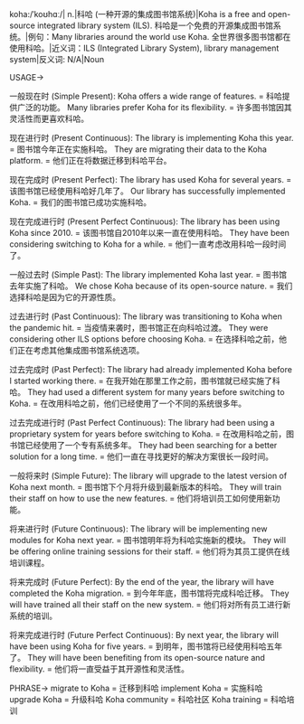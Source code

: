 koha:/ˈkoʊhɑː/| n.|科哈 (一种开源的集成图书馆系统)|Koha is a free and open-source integrated library system (ILS). 科哈是一个免费的开源集成图书馆系统。|例句：Many libraries around the world use Koha. 全世界很多图书馆都在使用科哈。|近义词：ILS (Integrated Library System), library management system|反义词: N/A|Noun

USAGE->

一般现在时 (Simple Present):
Koha offers a wide range of features. = 科哈提供广泛的功能。
Many libraries prefer Koha for its flexibility. = 许多图书馆因其灵活性而更喜欢科哈。

现在进行时 (Present Continuous):
The library is implementing Koha this year. = 图书馆今年正在实施科哈。
They are migrating their data to the Koha platform. = 他们正在将数据迁移到科哈平台。

现在完成时 (Present Perfect):
The library has used Koha for several years. = 该图书馆已经使用科哈好几年了。
Our library has successfully implemented Koha. = 我们的图书馆已成功实施科哈。

现在完成进行时 (Present Perfect Continuous):
The library has been using Koha since 2010. = 该图书馆自2010年以来一直在使用科哈。
They have been considering switching to Koha for a while. = 他们一直考虑改用科哈一段时间了。

一般过去时 (Simple Past):
The library implemented Koha last year. = 图书馆去年实施了科哈。
We chose Koha because of its open-source nature. = 我们选择科哈是因为它的开源性质。

过去进行时 (Past Continuous):
The library was transitioning to Koha when the pandemic hit. = 当疫情来袭时，图书馆正在向科哈过渡。
They were considering other ILS options before choosing Koha. = 在选择科哈之前，他们正在考虑其他集成图书馆系统选项。

过去完成时 (Past Perfect):
The library had already implemented Koha before I started working there. = 在我开始在那里工作之前，图书馆就已经实施了科哈。
They had used a different system for many years before switching to Koha. = 在改用科哈之前，他们已经使用了一个不同的系统很多年。

过去完成进行时 (Past Perfect Continuous):
The library had been using a proprietary system for years before switching to Koha. = 在改用科哈之前，图书馆已经使用了一个专有系统多年。
They had been searching for a better solution for a long time. = 他们一直在寻找更好的解决方案很长一段时间。

一般将来时 (Simple Future):
The library will upgrade to the latest version of Koha next month. = 图书馆下个月将升级到最新版本的科哈。
They will train their staff on how to use the new features. = 他们将培训员工如何使用新功能。

将来进行时 (Future Continuous):
The library will be implementing new modules for Koha next year. = 图书馆明年将为科哈实施新的模块。
They will be offering online training sessions for their staff. = 他们将为其员工提供在线培训课程。

将来完成时 (Future Perfect):
By the end of the year, the library will have completed the Koha migration. = 到今年年底，图书馆将完成科哈迁移。
They will have trained all their staff on the new system. = 他们将对所有员工进行新系统的培训。


将来完成进行时 (Future Perfect Continuous):
By next year, the library will have been using Koha for five years. = 到明年，图书馆将已经使用科哈五年了。
They will have been benefiting from its open-source nature and flexibility. = 他们将一直受益于其开源性和灵活性。


PHRASE->
migrate to Koha = 迁移到科哈
implement Koha = 实施科哈
upgrade Koha = 升级科哈
Koha community = 科哈社区
Koha training = 科哈培训
